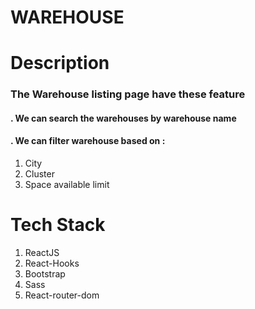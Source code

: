 # WAREHOUSE

# Description

### The Warehouse listing page have these feature
#### . We can search the warehouses by warehouse name

#### . We can filter warehouse based on :
<ol> 
	<li> City</li>
	<li> Cluster</>
<li> Space available limit</li>
</ol>

# Tech Stack
1. ReactJS
2. React-Hooks
3. Bootstrap
4. Sass
5. React-router-dom
